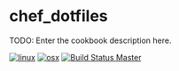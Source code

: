 # chef_dotfiles

TODO: Enter the cookbook description here.

[![linux](http://img.shields.io/travis/TaylorMonacelli/chef_dotfiles/master.svg?label=linux&style=flat-square)][linux]
[![osx](http://img.shields.io/travis/TaylorMonacelli/chef_dotfiles/macosx.svg?label=macosx&style=flat-square)][osx]
[![Build Status Master](https://ci.appveyor.com/api/projects/status/github/TaylorMonacelli/chef_dotfiles?branch=master&svg=true&passingText=master%20-%20Ok&pendingText=master%20-%20Pending&failingText=master%20-%20Failing)](https://ci.appveyor.com/project/TaylorMonacelli/chef-dotfiles)

[linux]: https://travis-ci.org/TaylorMonacelli/chef_dotfiles/branches
[osx]: https://travis-ci.org/TaylorMonacelli/chef_dotfiles/branches
[win]: https://ci.appveyor.com/project/TaylorMonacelli/chef-dotfiles
